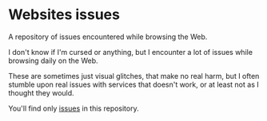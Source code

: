 # Websites issues

A repository of issues encountered while browsing the Web.

I don't know if I'm cursed or anything, but I encounter a lot of issues while browsing daily on the Web.

These are sometimes just visual glitches, that make no real harm, but I often stumble upon real issues with services that doesn't work, or at least not as I thought they would.

You'll find only [issues](https://github.com/nhoizey/websites-issues/issues) in this repository.
